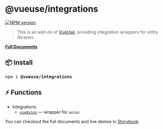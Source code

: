# @vueuse/integrations

[![NPM version](https://img.shields.io/npm/v/@vueuse/integrations?color=a1b858)](https://www.npmjs.com/package/@vueuse/integrations)

> This is an add-on of [VueUse](https://github.com/antfu), providing integration wrappers for utility libraries.

[**Full Documents**](https://vueuse.js.org/)

## 📦 Install

<pre class='language-bash'>
npm i <b>@vueuse/integrations</b>
</pre>

## ⚡ Functions

<!--GENERATED LIST, DO NOT MODIFY MANUALLY-->
<!--FUNCTIONS_LIST_STARTS-->

- Integrations
  - [`useAxios`](https://vueuse.js.org/?path=/story/add-ons-integrations--useaxios) — wrapper for `axios`

<!--FUNCTIONS_LIST_ENDS-->

You can checkout the full documents and live demos in [Storybook](https://vueuse.js.org/).

